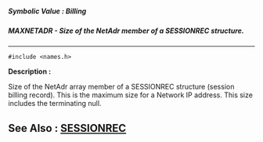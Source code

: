 ##### Symbolic Value : Billing
##### MAXNETADR - Size of the NetAdr member of a SESSIONREC structure.
---
```
#include <names.h>
```
**Description :**

Size of the NetAdr array member of a SESSIONREC structure (session billing 
record).  This is the maximum size for a Network IP address.  This size 
includes the terminating null.

**See Also :**
[SESSIONREC](/domino-c-api-docs/reference/Data/SESSIONREC)
---
